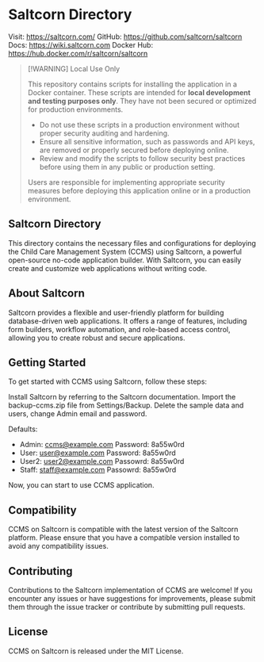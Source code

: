 # Saltcorn Directory

Visit: https://saltcorn.com/
GitHub: https://github.com/saltcorn/saltcorn
Docs: https://wiki.saltcorn.com
Docker Hub: https://hub.docker.com/r/saltcorn/saltcorn

> [!WARNING] Local Use Only
> 
> This repository contains scripts for installing the application in a Docker container. These scripts are intended for **local development and testing purposes only**. They have not been secured or optimized for production environments.
> 
> - Do not use these scripts in a production environment without proper security auditing and hardening.
> - Ensure all sensitive information, such as passwords and API keys, are removed or properly secured before deploying online.
> - Review and modify the scripts to follow security best practices before using them in any public or production setting.
> 
> Users are responsible for implementing appropriate security measures before deploying this application online or in a production environment.

## Saltcorn Directory

This directory contains the necessary files and configurations for deploying the Child Care Management System (CCMS) using Saltcorn, a powerful open-source no-code application builder. With Saltcorn, you can easily create and customize web applications without writing code.

## About Saltcorn

Saltcorn provides a flexible and user-friendly platform for building database-driven web applications. It offers a range of features, including form builders, workflow automation, and role-based access control, allowing you to create robust and secure applications.

## Getting Started

To get started with CCMS using Saltcorn, follow these steps:

Install Saltcorn by referring to the Saltcorn documentation.
Import the backup-ccms.zip file from Settings/Backup.
Delete the sample data and users, change Admin email and password.

Defaults:
- Admin:    ccms@example.com    Password: 8a55w0rd
- User:     user@example.com    Password: 8a55w0rd
- User2:    user2@example.com   Passowrd: 8a55w0rd
- Staff:    staff@example.com   Passowrd: 8a55w0rd

Now, you can start to use CCMS application.

## Compatibility

CCMS on Saltcorn is compatible with the latest version of the Saltcorn platform. Please ensure that you have a compatible version installed to avoid any compatibility issues.

## Contributing

Contributions to the Saltcorn implementation of CCMS are welcome! If you encounter any issues or have suggestions for improvements, please submit them through the issue tracker or contribute by submitting pull requests.

## License

CCMS on Saltcorn is released under the MIT License.

